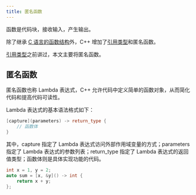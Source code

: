 ```yaml
---
title: 匿名函数
---
```


函数是代码块，接收输入，产生输出。

除了继承 [C 语言的函数结构](/c/function)外，C++ 增加了[引用类型](/cpp/data-type)和匿名函数。

[引用类型](/c/data-type)之前讲过，本文主要将匿名函数。

## 匿名函数

匿名函数也称 Lambda 表达式，C++ 允许代码中定义简单的函数对象，从而简化代码和提高代码可读性。

Lambda 表达式的基本语法格式如下：

```cpp
[capture](parameters) -> return_type {
    // 函数体
}
```

其中，capture 指定了 Lambda 表达式访问外部作用域变量的方式；parameters 指定了 Lambda 表达式的参数列表；return_type 指定了 Lambda 表达式的返回值类型；函数体则是具体实现功能的代码。

```cpp
int x = 1, y = 2;
auto sum = [x, &y]() -> int {
    return x + y;
};
```